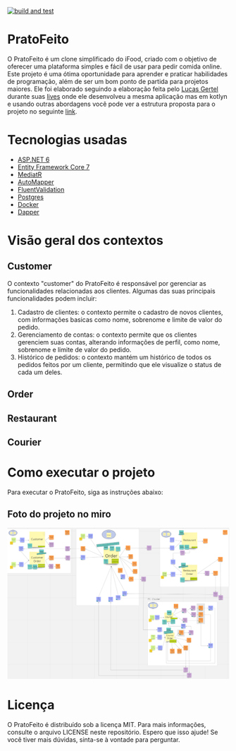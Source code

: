[![build and test](https://github.com/dionismda/PratoFeito/actions/workflows/build-and-test.yml/badge.svg?branch=main)](https://github.com/dionismda/PratoFeito/actions/workflows/build-and-test.yml)

# PratoFeito

O PratoFeito é um clone simplificado do iFood, criado com o objetivo de oferecer uma plataforma simples e fácil de usar para pedir comida online. Este projeto é uma ótima oportunidade para aprender e praticar habilidades de programação, além de ser um bom ponto de partida para projetos maiores. Ele foi elaborado seguindo a elaboração feita pelo [Lucas Gertel](https://github.com/lgertel) durante suas [lives](https://www.youtube.com/watch?v=6BfJb7RPW-o&list=PLs-l5bSgIMhBDOtatiLQXeNarcdeaekZI&index=10) onde ele desenvolveu a mesma aplicação mas em kotlyn e usando outras abordagens você pode ver a estrutura proposta para o projeto no seguinte [link](https://miro.com/app/board/uXjVMR2I6DI=/).

# Tecnologias usadas

* [ASP.NET 6](https://learn.microsoft.com/en-us/aspnet/core/introduction-to-aspnet-core?view=aspnetcore-6.0)
* [Entity Framework Core 7](https://learn.microsoft.com/pt-br/ef/core/)
* [MediatR](https://github.com/jbogard/MediatR)
* [AutoMapper](https://automapper.org/)
* [FluentValidation](https://fluentvalidation.net/)
* [Postgres](https://www.postgresql.org/)
* [Docker](https://www.docker.com/)
* [Dapper](https://github.com/DapperLib/Dapper)

# Visão geral dos contextos

## Customer
O contexto "customer" do PratoFeito é responsável por gerenciar as funcionalidades relacionadas aos clientes. Algumas das suas principais funcionalidades podem incluir:

1. Cadastro de clientes: o contexto permite o cadastro de novos clientes, com informações basicas como nome, sobrenome e limite de valor do pedido.
2. Gerenciamento de contas: o contexto permite que os clientes gerenciem suas contas, alterando informações de perfil, como nome, sobrenome e limite de valor do pedido.
3. Histórico de pedidos: o contexto mantém um histórico de todos os pedidos feitos por um cliente, permitindo que ele visualize o status de cada um deles.

## Order

## Restaurant

## Courier

# Como executar o projeto
Para executar o PratoFeito, siga as instruções abaixo:

## Foto do projeto no miro 
[![image info](./.readmeFiles/ProjetoMiro.png)](https://miro.com/app/board/uXjVMR2I6DI=/)

# Licença
O PratoFeito é distribuído sob a licença MIT. Para mais informações, consulte o arquivo LICENSE neste repositório.
Espero que isso ajude! Se você tiver mais dúvidas, sinta-se à vontade para perguntar.
